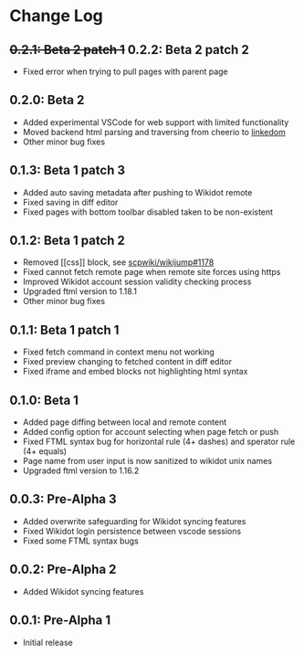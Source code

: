 # Change Log

## ~~0.2.1: Beta 2 patch 1~~ 0.2.2: Beta 2 patch 2
- Fixed error when trying to pull pages with parent page

## 0.2.0: Beta 2

- Added experimental VSCode for web support with limited functionality
- Moved backend html parsing and traversing from cheerio to [linkedom](https://www.npmjs.com/package/linkedom)
- Other minor bug fixes

## 0.1.3: Beta 1 patch 3

- Added auto saving metadata after pushing to Wikidot remote
- Fixed saving in diff editor
- Fixed pages with bottom toolbar disabled taken to be non-existent

## 0.1.2: Beta 1 patch 2

- Removed [[css]] block, see [scpwiki/wikijump#1178](https://github.com/scpwiki/wikijump/pull/1178)
- Fixed cannot fetch remote page when remote site forces using https
- Improved Wikidot account session validity checking process
- Upgraded ftml version to 1.18.1
- Other minor bug fixes

## 0.1.1: Beta 1 patch 1

- Fixed fetch command in context menu not working
- Fixed preview changing to fetched content in diff editor
- Fixed iframe and embed blocks not highlighting html syntax

## 0.1.0: Beta 1

- Added page diffing between local and remote content
- Added config option for account selecting when page fetch or push
- Fixed FTML syntax bug for horizontal rule (4+ dashes) and sperator rule (4+ equals)
- Page name from user input is now sanitized to wikidot unix names
- Upgraded ftml version to 1.16.2

## 0.0.3: Pre-Alpha 3

- Added overwrite safeguarding for Wikidot syncing features
- Fixed Wikidot login persistence between vscode sessions
- Fixed some FTML syntax bugs

## 0.0.2: Pre-Alpha 2

- Added Wikidot syncing features

## 0.0.1: Pre-Alpha 1

- Initial release